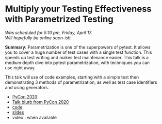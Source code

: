 # Multiply your Testing Effectiveness with Parametrized Testing

*Was scheduled for 5:10 pm, Friday, April 17.*  
*Will hopefully be online soon-ish.*
  
**Summary:** Parametrization is one of the superpowers of pytest. 
It allows you to cover a huge number of test cases with a single test function. 
This speeds up test writing and makes test maintenance easier. 
This talk is a medium depth dive into pytest parametrization, with techniques you 
can use right away.

This talk will use of code examples, starting with a simple test then 
demonstrating 3 methods of parametrization, as well as test case identifiers 
and using generators.

* [PyCon 2020](https://us.pycon.org/2020/)
* [Talk blurb from PyCon 2020](https://us.pycon.org/2020/schedule/presentation/172/)
* [code](code/)
* [slides](ParametrizedTesting.pdf)
* video : when available
